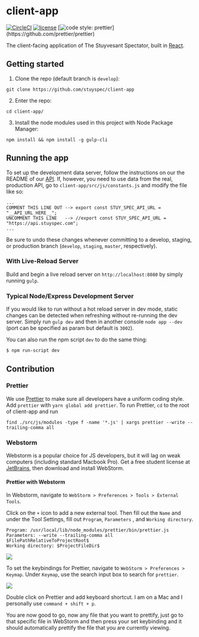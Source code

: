 # client-app
[![CircleCI](https://img.shields.io/circleci/project/github/RedSparr0w/node-csgo-parser.svg)]()
[![license](https://img.shields.io/github/license/mashape/apistatus.svg)]()
[![code style: prettier](https://img.shields.io/badge/code_style-prettier-ff69b4.svg?)](https://github.com/prettier/prettier)

The client-facing application of The Stuyvesant Spectator, built in [React](https://github.com/facebook/react).

## Getting started
1. Clone the repo (default branch is `develop`): 
```
git clone https://github.com/stuyspec/client-app
```
2. Enter the repo: 
```
cd client-app/
```
3. Install the node modules used in this project with Node Package Manager: 
```
npm install && npm install -g gulp-cli
```

## Running the app

To set up the development data server, follow the instructions on our the README of our [API](https://github.com/stuyspec/stuy-spec-api). If, however, you need to use data from the real, production API, go to `client-app/src/js/constants.js` and modify the file like so:
```
...
COMMENT THIS LINE OUT --> export const STUY_SPEC_API_URL = "__API_URL_HERE__";
UNCOMMENT THIS LINE   --> //export const STUY_SPEC_API_URL = "https://api.stuyspec.com";
...
```
Be sure to undo these changes whenever committing to a develop, staging, or production branch (`develop`, `staging`, `master`, respectively).

### With Live-Reload Server
Build and begin a live reload server on `http://localhost:8080` by simply running `gulp`.

### Typical Node/Express Development Server
If you would like to run without a hot reload server in dev mode, static changes can be detected when refreshing without re-running the dev server. Simply run `gulp dev` and then in another console `node app --dev` (port can be specified as param but default is `3002`).

You can also run the npm script `dev` to do the same thing:
```
$ npm run-script dev
```

## Contribution

### Prettier
We use [Prettier](https://github.com/prettier/prettier) to make sure all developers have a uniform coding style. Add `prettier` with `yarn global add prettier`. To run Prettier, `cd` to the root of client-app and run
```
find ./src/js/modules -type f -name '*.js' | xargs prettier --write --trailing-comma all
```

### Webstorm
Webstorm is a popular choice for JS developers, but it will lag on weak computers (including standard Macbook Pro). Get a free student license at [JetBrains](https://www.jetbrains.com/student/), then download and install WebStorm.

#### Prettier with Webstorm ####
In Webstorm, navigate to `WebStorm > Preferences > Tools > External Tools`.  

Click on the `+` icon to add a new external tool. Then fill out the `Name` and under the Tool Settings, fill out `Program`, `Parameters` , and `Working directory`.  

```
Program: /usr/local/lib/node_modules/prettier/bin/prettier.js
Parameters: --write --trailing-comma all $FilePathRelativeToProjectRoot$
Working directory: $ProjectFileDir$
```

<img src="https://cdn-images-1.medium.com/max/1600/1*anZPX6XaHHBJQUC4Zz6aSA.png"/>

To set the keybindings for Prettier, navigate to `WebStorm > Preferences > Keymap`. Under `Keymap`, use the search input box to search for `prettier`.

<img src="https://cdn-images-1.medium.com/max/1600/1*rwhqT811uuR2X4ftQpWOPA.png"/>

Double click on Prettier and add keyboard shortcut. I am on a Mac and I personally use `command + shift + p`.  

You are now good to go, now any file that you want to prettify, just go to that specific file in WebStorm and then press your set keybinding and it should automatically prettify the file that you are currently viewing.  


